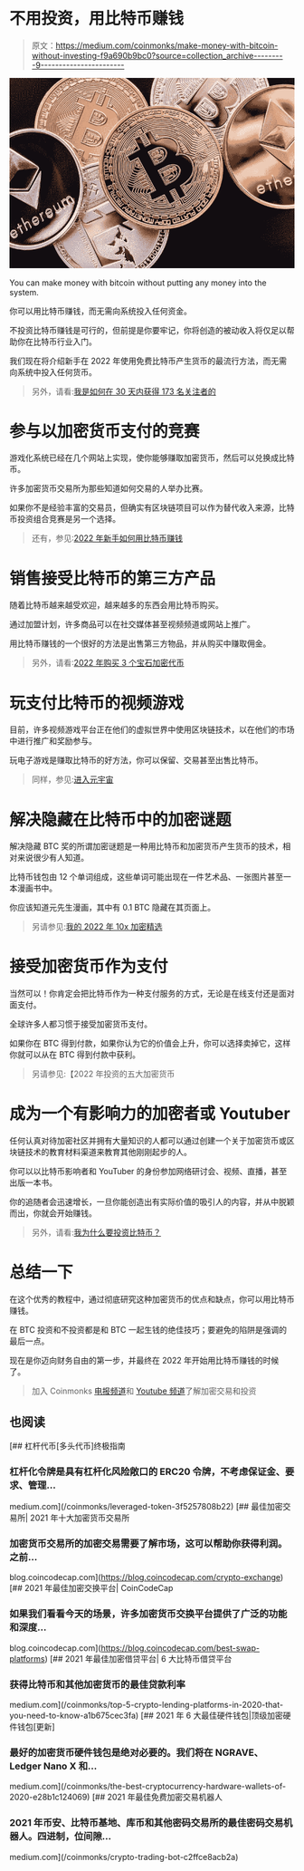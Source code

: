 # 不用投资，用比特币赚钱

> 原文：<https://medium.com/coinmonks/make-money-with-bitcoin-without-investing-f9a690b9bc0?source=collection_archive---------9----------------------->

![](img/2b880acfb5c03b99e6818a0af7710c39.png)

You can make money with bitcoin without putting any money into the system.

你可以用比特币赚钱，而无需向系统投入任何资金。

不投资比特币赚钱是可行的，但前提是你要牢记，你将创造的被动收入将仅足以帮助你在比特币行业入门。

我们现在将介绍新手在 2022 年使用免费比特币产生货币的最流行方法，而无需向系统中投入任何货币。

> 另外，请看:[我是如何在 30 天内获得 173 名关注者的](/p/1d587e551f61?source=post_stats_page----------------------------------------)

# 参与以加密货币支付的竞赛

游戏化系统已经在几个网站上实现，使你能够赚取加密货币，然后可以兑换成比特币。

许多加密货币交易所为那些知道如何交易的人举办比赛。

如果你不是经验丰富的交易员，但确实有区块链项目可以作为替代收入来源，比特币投资组合竞赛是另一个选择。

> 还有，参见:[2022 年新手如何用比特币赚钱](https://asedeyhotnaija.com/how-to-make-money-with-bitcoin-for-beginners-in-2022/)

# 销售接受比特币的第三方产品

随着比特币越来越受欢迎，越来越多的东西会用比特币购买。

通过加盟计划，许多商品可以在社交媒体甚至视频频道或网站上推广。

用比特币赚钱的一个很好的方法是出售第三方物品，并从购买中赚取佣金。

> 另外，请看:[2022 年购买 3 个宝石加密代币](/p/9c8023f586bf?source=post_stats_page----------------------------------------)

# 玩支付比特币的视频游戏

目前，许多视频游戏平台正在他们的虚拟世界中使用区块链技术，以在他们的市场中进行推广和奖励参与。

玩电子游戏是赚取比特币的好方法，你可以保留、交易甚至出售比特币。

> 同样，参见:[进入元宇宙](https://asedeyhotnaija.com/into-the-metaverse/)

# 解决隐藏在比特币中的加密谜题

解决隐藏 BTC 奖的所谓加密谜题是一种用比特币和加密货币产生货币的技术，相对来说很少有人知道。

比特币钱包由 12 个单词组成，这些单词可能出现在一件艺术品、一张图片甚至一本漫画书中。

你应该知道元先生漫画，其中有 0.1 BTC 隐藏在其页面上。

> 另请参见:[我的 2022 年 10x 加密精选](/p/1bfb9fa8ca0b?source=post_stats_page----------------------------------------)

# 接受加密货币作为支付

当然可以！你肯定会把比特币作为一种支付服务的方式，无论是在线支付还是面对面支付。

全球许多人都习惯于接受加密货币支付。

如果你在 BTC 得到付款，如果你认为它的价值会上升，你可以选择卖掉它，这样你就可以从在 BTC 得到付款中获利。

> 另请参见:【2022 年投资的五大加密货币

# 成为一个有影响力的加密者或 Youtuber

任何认真对待加密社区并拥有大量知识的人都可以通过创建一个关于加密货币或区块链技术的教育材料渠道来教育其他刚刚起步的人。

你可以以比特币影响者和 YouTuber 的身份参加网络研讨会、视频、直播，甚至出版一本书。

你的追随者会迅速增长，一旦你能创造出有实际价值的吸引人的内容，并从中脱颖而出，你就会开始赚钱。

> 另外，请看:[我为什么要投资比特币？](https://asedeyhotnaija.com/why-should-i-invest-in-bitcoin/)

# 总结一下

在这个优秀的教程中，通过彻底研究这种加密货币的优点和缺点，你可以用比特币赚钱。

在 BTC 投资和不投资都是和 BTC 一起生钱的绝佳技巧；要避免的陷阱是强调的最后一点。

现在是你迈向财务自由的第一步，并最终在 2022 年开始用比特币赚钱的时候了。

> 加入 Coinmonks [电报频道](https://t.me/coincodecap)和 [Youtube 频道](https://www.youtube.com/c/coinmonks/videos)了解加密交易和投资

## 也阅读

[](/coinmonks/leveraged-token-3f5257808b22) [## 杠杆代币[多头代币]终极指南

### 杠杆化令牌是具有杠杆化风险敞口的 ERC20 令牌，不考虑保证金、要求、管理…

medium.com](/coinmonks/leveraged-token-3f5257808b22) [](https://blog.coincodecap.com/crypto-exchange) [## 最佳加密交易所| 2021 年十大加密货币交易所

### 加密货币交易所的加密交易需要了解市场，这可以帮助你获得利润。之前…

blog.coincodecap.com](https://blog.coincodecap.com/crypto-exchange) [](https://blog.coincodecap.com/best-swap-platforms) [## 2021 年最佳加密交换平台| CoinCodeCap

### 如果我们看看今天的场景，许多加密货币交换平台提供了广泛的功能和深度…

blog.coincodecap.com](https://blog.coincodecap.com/best-swap-platforms) [](/coinmonks/top-5-crypto-lending-platforms-in-2020-that-you-need-to-know-a1b675cec3fa) [## 2021 年最佳加密借贷平台| 6 大比特币借贷平台

### 获得比特币和其他加密货币的最佳贷款利率

medium.com](/coinmonks/top-5-crypto-lending-platforms-in-2020-that-you-need-to-know-a1b675cec3fa) [](/coinmonks/the-best-cryptocurrency-hardware-wallets-of-2020-e28b1c124069) [## 2021 年 6 大最佳硬件钱包|顶级加密硬件钱包[更新]

### 最好的加密货币硬件钱包是绝对必要的。我们将在 NGRAVE、Ledger Nano X 和…

medium.com](/coinmonks/the-best-cryptocurrency-hardware-wallets-of-2020-e28b1c124069) [](/coinmonks/crypto-trading-bot-c2ffce8acb2a) [## 2021 年最佳免费加密交易机器人

### 2021 年币安、比特币基地、库币和其他密码交易所的最佳密码交易机器人。四进制，位间隙…

medium.com](/coinmonks/crypto-trading-bot-c2ffce8acb2a)